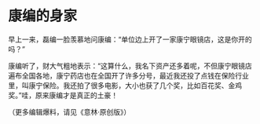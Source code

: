 # 康编的身家

早上一来，磊编一脸羡慕地问康编：“单位边上开了一家康宁眼镜店，这是你开的吗？” 

康编听了，财大气粗地表示：“这算什么，我名下资产还多着呢，不但康宁眼镜店遍布全国各地，康宁药店也在全国开了许多分号，最近我还投了点钱在保险行业里，叫康宁保险。我还拍了很多电影，大小也获了几个奖，比如百花奖、金鸡奖。”哇，原来康编才是真正的土豪！ 

（更多编辑爆料，请见《意林·原创版》）